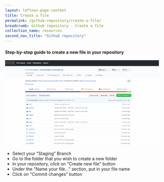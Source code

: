 ```yaml
---
layout: leftnav-page-content
title: Create a file
permalink: /github-repository/create-a-file/
breadcrumb: Github repository - Create a file
collection_name: resources
second_nav_title: "Github repository"
---
```

#### **Step-by-step guide to create a new file in your repository**
![Creating a new file in your repository](/images/resources/creating-a-new-file-in-your-repository.gif)

* Select your "Staging" Branch
* Go to the folder that you wish to create a new folder
* In your repository, click on "Create new file" button
* Under the "Name your file..." section, put in your file name
* Click on "Commit changes" button
